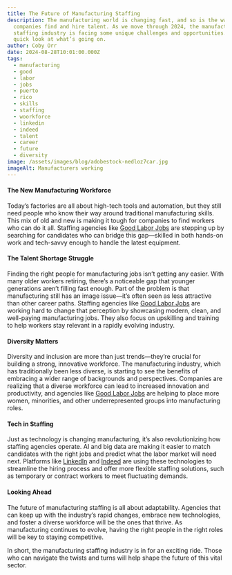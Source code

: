 ```yaml
---
title: The Future of Manufacturing Staffing
description: The manufacturing world is changing fast, and so is the way
  companies find and hire talent. As we move through 2024, the manufacturing
  staffing industry is facing some unique challenges and opportunities. Here’s a
  quick look at what’s going on.
author: Coby Orr
date: 2024-08-28T10:01:00.000Z
tags:
  - manufacturing
  - good
  - labor
  - jobs
  - puerto
  - rico
  - skills
  - staffing
  - woorkforce
  - linkedin
  - indeed
  - talent
  - career
  - future
  - diversity
image: /assets/images/blog/adobestock-nedloz7car.jpg
imageAlt: Manufacturers working
---
```

#### The New Manufacturing Workforce

Today’s factories are all about high-tech tools and automation, but they still need people who know their way around traditional manufacturing skills. This mix of old and new is making it tough for companies to find workers who can do it all. Staffing agencies like [Good Labor Jobs](https://goodlaborjobs.com/) are stepping up by searching for candidates who can bridge this gap—skilled in both hands-on work and tech-savvy enough to handle the latest equipment.

#### The Talent Shortage Struggle

Finding the right people for manufacturing jobs isn’t getting any easier. With many older workers retiring, there’s a noticeable gap that younger generations aren’t filling fast enough. Part of the problem is that manufacturing still has an image issue—it’s often seen as less attractive than other career paths. Staffing agencies like [Good Labor Jobs](https://goodlaborjobs.com/services/) are working hard to change that perception by showcasing modern, clean, and well-paying manufacturing jobs. They also focus on upskilling and training to help workers stay relevant in a rapidly evolving industry.

#### Diversity Matters

Diversity and inclusion are more than just trends—they’re crucial for building a strong, innovative workforce. The manufacturing industry, which has traditionally been less diverse, is starting to see the benefits of embracing a wider range of backgrounds and perspectives. Companies are realizing that a diverse workforce can lead to increased innovation and productivity, and agencies like [Good Labor Jobs](https://goodlaborjobs.com/about/) are helping to place more women, minorities, and other underrepresented groups into manufacturing roles.

#### Tech in Staffing

Just as technology is changing manufacturing, it’s also revolutionizing how staffing agencies operate. AI and big data are making it easier to match candidates with the right jobs and predict what the labor market will need next. Platforms like [LinkedIn](https://www.linkedin.com/company/good-labor-jobs-staffing-and-recruiting/) and [Indeed](https://www.indeed.com/cmp/Good-Labor-Jobs) are using these technologies to streamline the hiring process and offer more flexible staffing solutions, such as temporary or contract workers to meet fluctuating demands.

#### Looking Ahead

The future of manufacturing staffing is all about adaptability. Agencies that can keep up with the industry’s rapid changes, embrace new technologies, and foster a diverse workforce will be the ones that thrive. As manufacturing continues to evolve, having the right people in the right roles will be key to staying competitive.

In short, the manufacturing staffing industry is in for an exciting ride. Those who can navigate the twists and turns will help shape the future of this vital sector.
